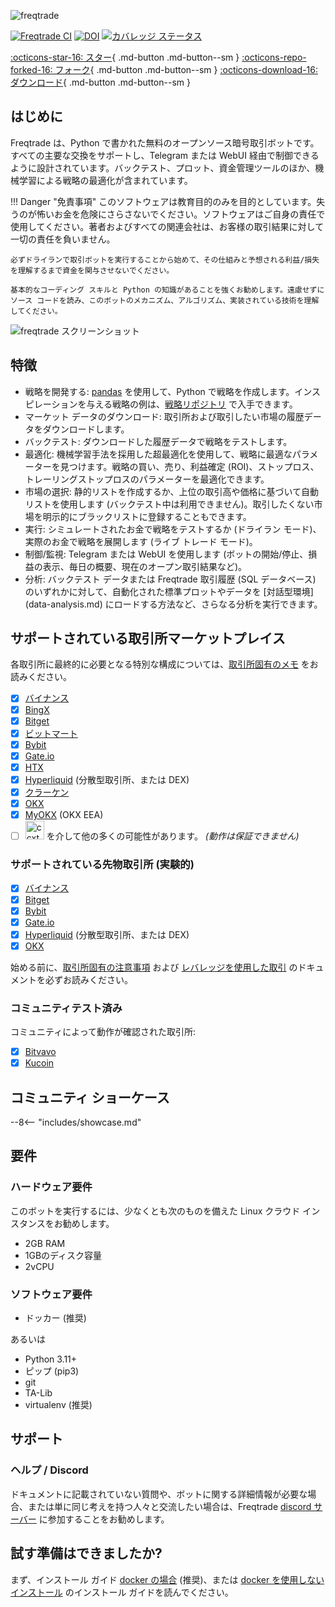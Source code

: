 ![freqtrade](assets/freqtrade_poweredby.svg)

[![Freqtrade CI](https://github.com/freqtrade/freqtrade/actions/workflows/ci.yml/badge.svg?branch=develop)](https://github.com/freqtrade/freqtrade/actions/)
[![DOI](https://joss.theoj.org/papers/10.21105/joss.04864/status.svg)](https://doi.org/10.21105/joss.04864)
[![カバレッジ ステータス](https://coveralls.io/repos/github/freqtrade/freqtrade/badge.svg?branch=develop&service=github)](https://coveralls.io/github/freqtrade/freqtrade?branch=develop)

<!-- GitHub アクション ボタン -->
[:octicons-star-16: スター](https://github.com/freqtrade/freqtrade){ .md-button .md-button--sm }
[:octicons-repo-forked-16: フォーク](https://github.com/freqtrade/freqtrade/fork){ .md-button .md-button--sm }
[:octicons-download-16: ダウンロード](https://github.com/freqtrade/freqtrade/archive/stable.zip){ .md-button .md-button--sm }

## はじめに

Freqtrade は、Python で書かれた無料のオープンソース暗号取引ボットです。すべての主要な交換をサポートし、Telegram または WebUI 経由で制御できるように設計されています。バックテスト、プロット、資金管理ツールのほか、機械学習による戦略の最適化が含まれています。

!!! Danger "免責事項"
    このソフトウェアは教育目的のみを目的としています。失うのが怖いお金を危険にさらさないでください。ソフトウェアはご自身の責任で使用してください。著者およびすべての関連会社は、お客様の取引結果に対して一切の責任を負いません。

    必ずドライランで取引ボットを実行することから始めて、その仕組みと予想される利益/損失を理解するまで資金を関与させないでください。

    基本的なコーディング スキルと Python の知識があることを強くお勧めします。遠慮せずにソース コードを読み、このボットのメカニズム、アルゴリズム、実装されている技術を理解してください。

![freqtrade スクリーンショット](assets/freqtrade-screenshot.png)

## 特徴

- 戦略を開発する: [pandas](https://pandas.pydata.org/) を使用して、Python で戦略を作成します。インスピレーションを与える戦略の例は、[戦略リポジトリ](https://github.com/freqtrade/freqtrade-strategies) で入手できます。
- マーケット データのダウンロード: 取引所および取引したい市場の履歴データをダウンロードします。
- バックテスト: ダウンロードした履歴データで戦略をテストします。
- 最適化: 機械学習手法を採用した超最適化を使用して、戦略に最適なパラメーターを見つけます。戦略の買い、売り、利益確定 (ROI)、ストップロス、トレーリングストップロスのパラメーターを最適化できます。
- 市場の選択: 静的リストを作成するか、上位の取引高や価格に基づいて自動リストを使用します (バックテスト中は利用できません)。取引したくない市場を明示的にブラックリストに登録することもできます。
- 実行: シミュレートされたお金で戦略をテストするか (ドライラン モード)、実際のお金で戦略を展開します (ライブ トレード モード)。
- 制御/監視: Telegram または WebUI を使用します (ボットの開始/停止、損益の表示、毎日の概要、現在のオープン取引結果など)。
- 分析: バックテスト データまたは Freqtrade 取引履歴 (SQL データベース) のいずれかに対して、自動化された標準プロットやデータを [対話型環境] (data-analysis.md) にロードする方法など、さらなる分析を実行できます。

## サポートされている取引所マーケットプレイス

各取引所に最終的に必要となる特別な構成については、[取引所固有のメモ](exchanges.md) をお読みください。

- [X] [バイナンス](https://www.binance.com/)
- [X] [BingX](https://bingx.com/invite/0EM9RX)
- [X] [Bitget](https://www.bitget.com/)
- [X] [ビットマート](https://bitmart.com/)
- [X] [Bybit](https://bybit.com/)
- [X] [Gate.io](https://www.gate.io/ref/6266643)
- [X] [HTX](https://www.htx.com/)
- [X] [Hyperliquid](https://hyperliquid.xyz/) (分散型取引所、または DEX)
- [X] [クラーケン](https://kraken.com/)
- [X] [OKX](https://okx.com/)
- [X] [MyOKX](https://okx.com/) (OKX EEA)
- [ ] [<img alt="ccxt" width="30px" src="assets/ccxt-logo.svg" />](https://github.com/ccxt/ccxt/) を介して他の多くの可能性があります。 _(動作は保証できません)_

### サポートされている先物取引所 (実験的)

- [X] [バイナンス](https://www.binance.com/)
- [X] [Bitget](https://www.bitget.com/)
- [X] [Bybit](https://bybit.com/)
- [X] [Gate.io](https://www.gate.io/ref/6266643)
- [X] [Hyperliquid](https://hyperliquid.xyz/) (分散型取引所、または DEX)
- [X] [OKX](https://okx.com/)

始める前に、[取引所固有の注意事項](exchanges.md) および [レバレッジを使用した取引](leverage.md) のドキュメントを必ずお読みください。

### コミュニティテスト済み

コミュニティによって動作が確認された取引所:

- [X] [Bitvavo](https://bitvavo.com/)
- [X] [Kucoin](https://www.kucoin.com/)

## コミュニティ ショーケース

--8<-- "includes/showcase.md"

## 要件

### ハードウェア要件

このボットを実行するには、少なくとも次のものを備えた Linux クラウド インスタンスをお勧めします。

- 2GB RAM
- 1GBのディスク容量
- 2vCPU

### ソフトウェア要件

- ドッカー (推奨)

あるいは

- Python 3.11+
- ピップ (pip3)
- git
- TA-Lib
- virtualenv (推奨)

## サポート

### ヘルプ / Discord

ドキュメントに記載されていない質問や、ボットに関する詳細情報が必要な場合、または単に同じ考えを持つ人々と交流したい場合は、Freqtrade [discord サーバー](https://discord.gg/p7nuUNVfP7) に参加することをお勧めします。

## 試す準備はできましたか?

まず、インストール ガイド [docker の場合](docker_quickstart.md) (推奨)、または [docker を使用しないインストール](installation.md) のインストール ガイドを読んでください。
